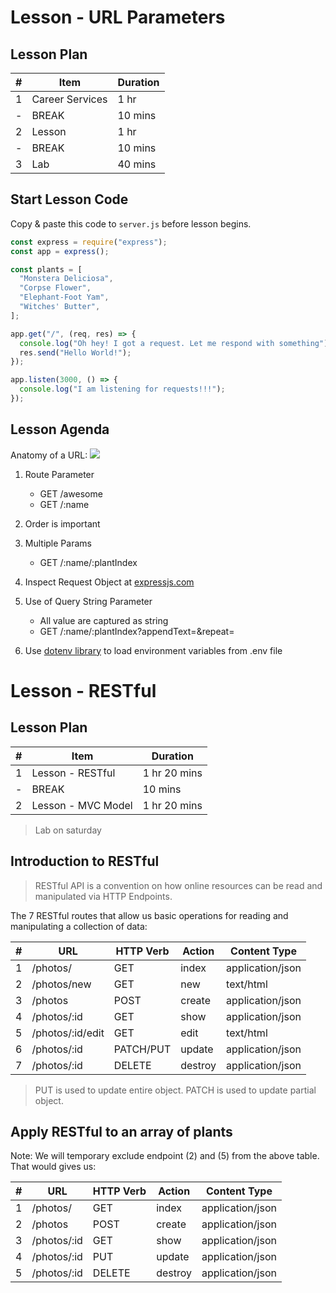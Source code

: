# Lesson - URL Parameters

## Lesson Plan

|#|Item|Duration|
|-|-----|--------|
|1|Career Services|1 hr|
|-|BREAK|10 mins|
|2|Lesson|1 hr|
|-|BREAK|10 mins|
|3|Lab|40 mins|

## Start Lesson Code

Copy & paste this code to `server.js` before lesson begins.

```js
const express = require("express");
const app = express();

const plants = [
  "Monstera Deliciosa",
  "Corpse Flower",
  "Elephant-Foot Yam",
  "Witches' Butter",
];

app.get("/", (req, res) => {
  console.log("Oh hey! I got a request. Let me respond with something");
  res.send("Hello World!");
});

app.listen(3000, () => {
  console.log("I am listening for requests!!!");
});
```
## Lesson Agenda

Anatomy of a URL:
<img src="https://developer.mozilla.org/en-US/docs/Learn/Common_questions/What_is_a_URL/mdn-url-all.png" />


1. Route Parameter
    - GET /awesome    
    - GET /:name

1. Order is important

1. Multiple Params
    - GET /:name/:plantIndex

1. Inspect Request Object at [expressjs.com](https://expressjs.com)

1. Use of Query String Parameter 
    - All value are captured as string
    - GET /:name/:plantIndex?appendText=&repeat=

1. Use [dotenv library](https://www.npmjs.com/package/dotenv) to load environment variables from .env file
  
# Lesson - RESTful

## Lesson Plan

|#|Item|Duration|
|-|-----|--------|
|1|Lesson - RESTful|1 hr 20 mins|
|-|BREAK|10 mins|
|2|Lesson - MVC Model|1 hr 20 mins|

> Lab on saturday

## Introduction to RESTful

> RESTful API is a convention on how online resources can be read and manipulated via HTTP Endpoints.

The 7 RESTful routes that allow us basic operations for reading and manipulating a collection of data:

|#| **URL** | **HTTP Verb** |  **Action**|**Content Type**|
|-|------------|-------------|------------|---------------|
|1| /photos/         | GET       | index  |application/json|
|2| /photos/new      | GET       | new    |text/html|
|3| /photos          | POST      | create |application/json|  
|4| /photos/:id      | GET       | show   |application/json|
|5| /photos/:id/edit | GET       | edit   |text/html|
|6| /photos/:id      | PATCH/PUT | update |application/json|
|7| /photos/:id      | DELETE    | destroy|application/json|

> PUT is used to update entire object.
> PATCH is used to update partial object.

## Apply RESTful to an array of plants

Note: We will temporary exclude endpoint (2) and (5) from the above table. That would gives us:

|#| **URL** | **HTTP Verb** |  **Action**|**Content Type**|
|-|------------|-------------|------------|---------------|
|1| /photos/         | GET       | index  |application/json|
|2| /photos          | POST      | create |application/json|  
|3| /photos/:id      | GET       | show   |application/json|
|4| /photos/:id      | PUT       | update |application/json|
|5| /photos/:id      | DELETE    | destroy|application/json|